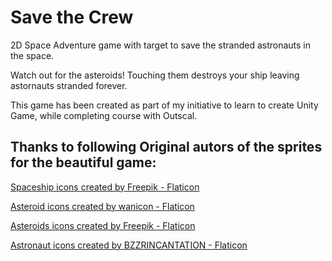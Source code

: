 # Save the Crew

2D Space Adventure game with target to save the stranded astronauts in the space.

Watch out for the asteroids! Touching them destroys your ship leaving astornauts stranded forever.

This game has been created as part of my initiative to learn to create Unity Game, while completing course with Outscal.

## Thanks to following Original autors of the sprites for the beautiful game:

<a href="https://www.flaticon.com/free-icons/spaceship" title="spaceship icons">Spaceship icons created by Freepik - Flaticon</a>

<a href="https://www.flaticon.com/free-icons/asteroid" title="Asteroid icons">Asteroid icons created by wanicon - Flaticon</a>

<a href="https://www.flaticon.com/free-icons/asteroids" title="asteroids icons">Asteroids icons created by Freepik - Flaticon</a>

<a href="https://www.flaticon.com/free-icons/astronaut" title="astronaut icons">Astronaut icons created by BZZRINCANTATION - Flaticon</a>